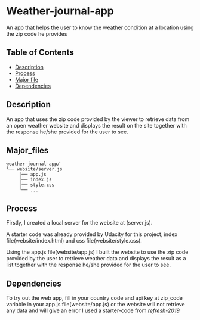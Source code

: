 # Weather-journal-app
An app that helps the user to know the weather condition at a location using the zip code he provides

## Table of Contents

* [Description](#Description)
* [Process](#Process)
* [Major file](#Major_files)
* [Dependencies](#Dependencies)

## Description
An app that uses the zip code provided by the viewer to retrieve data from an open weather website and displays the result on the site together with the response he/she provided for the user to see.

## Major_files
```
weather-journal-app/
└── website/server.js
     ├── app.js
     ├── index.js
     ├── style.css
     └── ...
```

## Process

Firstly, I created a local server for the website at (server.js).

A starter code was already provided by Udacity for this project, index file(website/index.html) and css file(website/style.css).

Using the app.js file(website/app.js) I built the website to use the zip code provided by the user to retrieve weather data and displays the result as a list together with the response he/she provided for the user to see.

## Dependencies
To try out the web app, fill in your country code and api key at zip_code variable in your app.js file(website/app.js) or the  website will not retrieve any data and will give an error
I used a starter-code from *[refresh-2019](https://github.com/udacity/fend/tree/refresh-2019/projects/weather-journal-app)*
